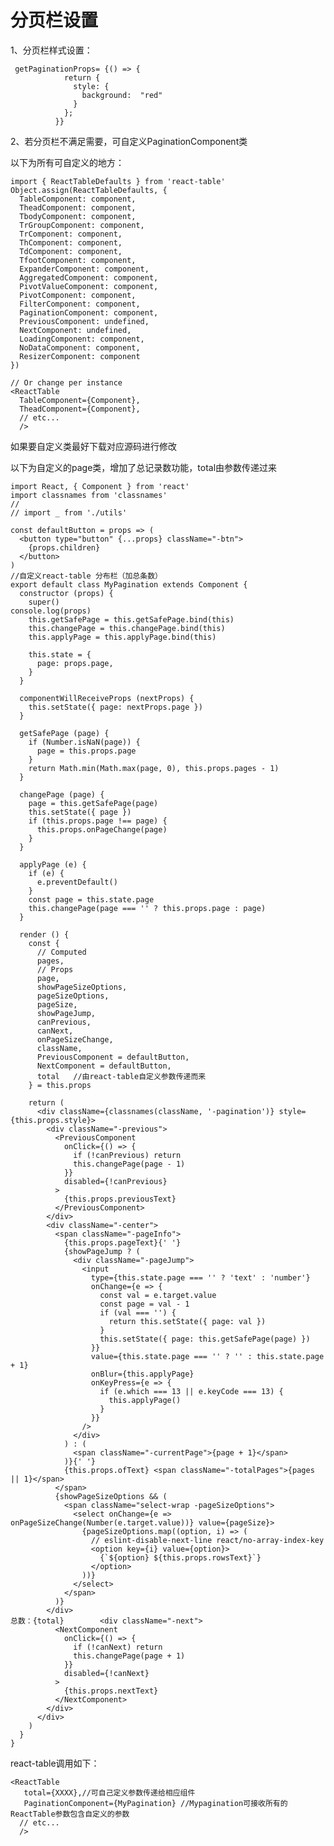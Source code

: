 

# 分页栏设置

1、分页栏样式设置：

```
 getPaginationProps= {() => {           
            return {
              style: {
                background:  "red"
              }
            };
          }}
```

2、若分页栏不满足需要，可自定义PaginationComponent类

以下为所有可自定义的地方：

```
import { ReactTableDefaults } from 'react-table'
Object.assign(ReactTableDefaults, {
  TableComponent: component,
  TheadComponent: component,
  TbodyComponent: component,
  TrGroupComponent: component,
  TrComponent: component,
  ThComponent: component,
  TdComponent: component,
  TfootComponent: component,
  ExpanderComponent: component,
  AggregatedComponent: component,
  PivotValueComponent: component,
  PivotComponent: component,
  FilterComponent: component,
  PaginationComponent: component,
  PreviousComponent: undefined,
  NextComponent: undefined,
  LoadingComponent: component,
  NoDataComponent: component,
  ResizerComponent: component
})

// Or change per instance
<ReactTable
  TableComponent={Component},
  TheadComponent={Component},
  // etc...
  />
```

如果要自定义类最好下载对应源码进行修改

以下为自定义的page类，增加了总记录数功能，total由参数传递过来

    import React, { Component } from 'react'
    import classnames from 'classnames'
    //
    // import _ from './utils'

    const defaultButton = props => (
      <button type="button" {...props} className="-btn">
        {props.children}
      </button>
    )
    //自定义react-table 分布栏（加总条数）
    export default class MyPagination extends Component {
      constructor (props) {
        super()
    console.log(props)
        this.getSafePage = this.getSafePage.bind(this)
        this.changePage = this.changePage.bind(this)
        this.applyPage = this.applyPage.bind(this)

        this.state = {
          page: props.page,
        }
      }

      componentWillReceiveProps (nextProps) {
        this.setState({ page: nextProps.page })
      }

      getSafePage (page) {
        if (Number.isNaN(page)) {
          page = this.props.page
        }
        return Math.min(Math.max(page, 0), this.props.pages - 1)
      }

      changePage (page) {
        page = this.getSafePage(page)
        this.setState({ page })
        if (this.props.page !== page) {
          this.props.onPageChange(page)
        }
      }

      applyPage (e) {
        if (e) {
          e.preventDefault()
        }
        const page = this.state.page
        this.changePage(page === '' ? this.props.page : page)
      }

      render () {
        const {
          // Computed
          pages,
          // Props
          page,
          showPageSizeOptions,
          pageSizeOptions,
          pageSize,
          showPageJump,
          canPrevious,
          canNext,
          onPageSizeChange,
          className,
          PreviousComponent = defaultButton,
          NextComponent = defaultButton,
          total   //由react-table自定义参数传递而来
        } = this.props

        return (
          <div className={classnames(className, '-pagination')} style={this.props.style}>
            <div className="-previous">
              <PreviousComponent
                onClick={() => {
                  if (!canPrevious) return
                  this.changePage(page - 1)
                }}
                disabled={!canPrevious}
              >
                {this.props.previousText}
              </PreviousComponent>
            </div>
            <div className="-center">
              <span className="-pageInfo">
                {this.props.pageText}{' '}
                {showPageJump ? (
                  <div className="-pageJump">
                    <input
                      type={this.state.page === '' ? 'text' : 'number'}
                      onChange={e => {
                        const val = e.target.value
                        const page = val - 1
                        if (val === '') {
                          return this.setState({ page: val })
                        }
                        this.setState({ page: this.getSafePage(page) })
                      }}
                      value={this.state.page === '' ? '' : this.state.page + 1}
                      onBlur={this.applyPage}
                      onKeyPress={e => {
                        if (e.which === 13 || e.keyCode === 13) {
                          this.applyPage()
                        }
                      }}
                    />
                  </div>
                ) : (
                  <span className="-currentPage">{page + 1}</span>
                )}{' '}
                {this.props.ofText} <span className="-totalPages">{pages || 1}</span>
              </span>
              {showPageSizeOptions && (
                <span className="select-wrap -pageSizeOptions">
                  <select onChange={e => onPageSizeChange(Number(e.target.value))} value={pageSize}>
                    {pageSizeOptions.map((option, i) => (
                      // eslint-disable-next-line react/no-array-index-key
                      <option key={i} value={option}>
                        {`${option} ${this.props.rowsText}`}
                      </option>
                    ))}
                  </select>
                </span>
              )}
            </div>
    总数：{total}        <div className="-next">
              <NextComponent
                onClick={() => {
                  if (!canNext) return
                  this.changePage(page + 1)
                }}
                disabled={!canNext}
              >
                {this.props.nextText}
              </NextComponent>
            </div>
          </div>
        )
      }
    }


react-table调用如下：

```
<ReactTable
   total={XXXX},//可自己定义参数传递给相应组件
   PaginationComponent={MyPagination} //Mypagination可接收所有的ReactTable参数包含自定义的参数
  // etc...
  />
```



